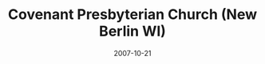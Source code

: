 ---
date: &id001 2007-10-21
end_date: null
location:
  address: Elwood Elementary School, 5900 S. Sunny Slope Road
  city: New Berlin
  state: WI
minister:
- end: 2007-01-01
  name: James Hoekstra
  start: 2002-01-01
  type: Organizing Pastor
- end: null
  name: Frank Marsh
  start: 2008-01-01
  type: pastor
ministers:
- James Hoekstra
- Frank Marsh
name: Covenant Presbyterian Church
names:
- end: 2007-10-21
  name: Covenant Presbyterian Chapel, OPC
  start: 2002-01-25
- end: null
  name: Covenant Presbyterian Church, OPC
  start: 2007-10-21
origination_date: *id001
raw_data: "WI\nNew Berlin\n\nCovenant Presbyterian Chapel, OPC  (January 25,\
  \ 2002\u2013October 21, 2007)\nCovenant Presbyterian Church, OPC  (October 21, 2007\u2013\
  \ )\nElwood Elementary School, 5900 S. Sunny Slope Road\nOrg. Pastor: James Hoekstra,\
  \ 2002\u20137\nPastor: Frank Marsh, 2008\u2013"
received_from: null
states:
- WI
status:
  active: true
  end_date: null
  reason: null
  received_from: null
  withdrawal_to: null
title: Covenant Presbyterian Church (New Berlin WI)

---